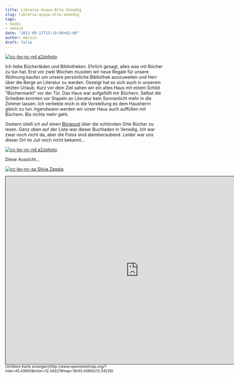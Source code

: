 ```yaml
---
title: Libreria Acqua Alta Venedig
slug: libreria-acqua-alta-venedig
tags:
- books
- venice
date: "2013-09-17T13:19:00+02:00"
author: marvin
draft: false
---
```

[![cc-by-nc-nd a2zphoto](/images/5710128111_9d67e84688_b.jpg)](https://secure.flickr.com/photos/ringk/5710128111/in/photostream/)

Ich liebe Bücherläden und Bibliotheken. Ehrlich gesagt, alles was mit
Bücher zu tun hat. Erst vor zwei Wochen mussten wir neue Regale für
unsere Wohnung kaufen um unsere persönliche Bibliothek auszuweiten und
Herr über die Berge an Literatur zu werden. Gezeigt hat es sich auch in
unserem letzten Urlaub. Kurz vor dem Ziel sahen wir ein altes Haus mit
einem Schild "Büchermarkt" vor der Tür. Das Haus war aufgefüllt mir
Büchern. Selbst die Scheiben konnten vor Stapeln an Literatur kein
Sonnenlicht mehr in die Zimmer lassen. Ich verliebte mich in die
Vorstellung es dem Hausherrn gleich zu tun. Irgendwann werden wir unser
Haus auch auffüllen mit Büchern. Bis nichts mehr geht.

Gestern stieß ich auf einen
[Blogpost](http://www.educationbash.com/top-10-most-beautiful-places-to-read-books/)
über die schönsten Orte Bücher zu lesen. Ganz oben auf der Liste war
dieser Buchladen in Venedig. Ich war zwar noch nicht da, aber die Fotos
sind atemberaubend. Leider war uns dieser Ort im Juli noch nicht
bekannt...

[![cc-by-nc-nd a2zphoto](/images/5710691826_093b615e93_b.jpg)](https://secure.flickr.com/photos/ringk/5710691826/)

Diese Aussicht...

[![cc-by-nc-sa Silvia Zaggia](/images/4748122581_c612a20094_b.jpg)](https://secure.flickr.com/photos/31349327@N05/4748122581/)

<iframe width="850" height="600" frameborder="0" scrolling="no" marginheight="0" marginwidth="0" src="http://www.openstreetmap.org/export/embed.html?bbox=12.34027773141861%2C45.437123095881354%2C12.344250082969666%2C45.438877170396395&amp;layer=mapnik&amp;marker=45.43800013995479%2C12.342265248298645" style="border: 1px solid black"></iframe>  
<small>[Größere Karte
anzeigen](http://www.openstreetmap.org/?mlat=45.43800&mlon=12.34227#map=19/45.43800/12.34226)</small>